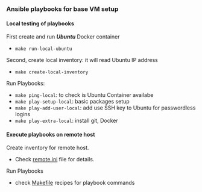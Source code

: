 ### Ansible playbooks for base VM setup

#### Local testing of playbooks

First create and run ***Ubuntu*** Docker container

- `make run-local-ubuntu`

Second, create local inventory: it will read Ubuntu IP address

- `make create-local-inventory`

Run Playbooks:

- `make ping-local`: to check is Ubuntu Container availabe
- `make play-setup-local`: basic packages setup
- `make play-add-user-local`: add use SSH key to Ubuntu for passwordless logins
- `make play-extra-local`: install git, Docker

#### Execute playbooks on remote host

Create inventory for remote host.  
- Check [remote.ini](/inventory/remote.ini) file for details.

Run Playbooks
- check [Makefile](./Makefile) recipes for playbook commands